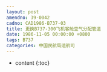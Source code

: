 ```yaml
---
layout: post
amendno: 39-0042
cadno: CAD1986-B737-03
title: 更换B737-300飞机客舱空气分配管道
date: 1986-11-05 00:00:00 +0800
tags: B737
categories: 中国民航局适航司
---
```


* content
{:toc}


